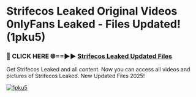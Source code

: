 # Strifecos Leaked Original Videos 0nlyFans Leaked - Files Updated! (1pku5)

<h3>🔴 CLICK HERE 🌐==►► <a href="https://tinyurl.com/ehrbuxhb" rel="nofollow">Strifecos Leaked Updated Files</a></h3>

Get Strifecos Leaked and all content. Now you can access all videos and pictures of Strifecos Leaked. New Updated Files 2025!

[![1pku5](https://i.imgur.com/lVYEuWS.gif)](https://tinyurl.com/ehrbuxhb)
